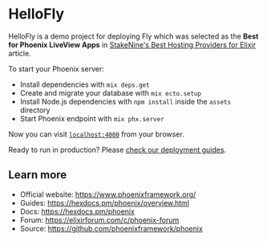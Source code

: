 # HelloFly

HelloFly is a demo project for deploying Fly which was selected as the **Best for Phoenix LiveView Apps** in [StakeNine's Best Hosting Providers for Elixir](https://staknine.com/best-cloud-hosting-platforms-elixir-phoenix/?utm_source=github.com&utm_medium=referral&utm_campaign=readme) article.

To start your Phoenix server:

  * Install dependencies with `mix deps.get`
  * Create and migrate your database with `mix ecto.setup`
  * Install Node.js dependencies with `npm install` inside the `assets` directory
  * Start Phoenix endpoint with `mix phx.server`

Now you can visit [`localhost:4000`](http://localhost:4000) from your browser.

Ready to run in production? Please [check our deployment guides](https://hexdocs.pm/phoenix/deployment.html).

## Learn more

  * Official website: https://www.phoenixframework.org/
  * Guides: https://hexdocs.pm/phoenix/overview.html
  * Docs: https://hexdocs.pm/phoenix
  * Forum: https://elixirforum.com/c/phoenix-forum
  * Source: https://github.com/phoenixframework/phoenix
